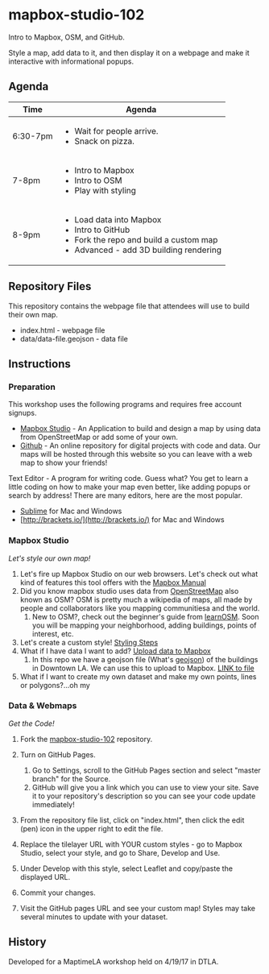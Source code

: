 # mapbox-studio-102
Intro to Mapbox, OSM, and GitHub.

Style a map, add data to it, and then display it on a webpage and make it interactive with informational popups.

## Agenda

Time | Agenda |
------ | ----- |
6:30-7pm | <ul><li>Wait for people arrive.</li><li>Snack on pizza.</li></ul> |
7-8pm | <ul><li>Intro to Mapbox</li><li>Intro to OSM</li><li>Play with styling</li></ul> |
8-9pm | <ul><li>Load data into Mapbox</li><li>Intro to GitHub</li><li>Fork the repo and build a custom map</li><li>Advanced - add 3D building rendering</li></ul> |

## Repository Files
This repository contains the webpage file that attendees will use to build their own map.

* index.html - webpage file
* data/data-file.geojson - data file

## Instructions
### Preparation
This workshop uses the following programs and requires free account signups.
 * [Mapbox Studio](https://www.mapbox.com/studio/) - An Application to build and design a map by using data from OpenStreetMap or add some of your own.
 * [Github](https://github.com/) - An online repository for digital projects with code and data. Our maps will be hosted through this website so you can leave with a web map to show your friends!

Text Editor - A program for writing code. Guess what? You get to learn a little coding on how to make your map even better, like adding popups or search by address! There are many editors, here are the most popular.
  * [Sublime](https://www.sublimetext.com/) for Mac and Windows
  * [http://brackets.io/](http://brackets.io/) for Mac and Windows

### Mapbox Studio
*Let's style our own map!*
1. Let's fire up Mapbox Studio on our web browsers. Let's check out what kind of features this tool offers with the [Mapbox Manual](https://www.mapbox.com/help/studio-manual/)
2. Did you know mapbox studio uses data from [OpenStreetMap](http://www.openstreetmap.org/) also known as OSM? OSM is pretty much a wikipedia of maps, all made by people and collaborators like you mapping communitiesa and the world.
   1. New to OSM?, check out the beginner's guide from [learnOSM](http://learnosm.org/en/). Soon you will be mapping your neighborhood, adding buildings, points of interest, etc.
3. Let's create a custom style! [Styling Steps](https://www.mapbox.com/help/create-a-custom-style/)
4. What if I have data I want to add? [Upload data to Mapbox](https://www.mapbox.com/help/uploads/)
   1. In this repo we have a geojson file (What's [geojson](http://geojson.org/)) of the buildings in Downtown LA. We can use this to upload to Mapbox. [LINK to file](https://github.com/matikin9/mapbox-studio-102/blob/master/data/downtownLA_OSM.geojson)
5. What if I want to create my own dataset and make my own points, lines or polygons?...oh my

### Data & Webmaps
*Get the Code!*
1. Fork the [mapbox-studio-102](https://github.com/matikin9/mapbox-studio-102/) repository.
2. Turn on GitHub Pages.
   1. Go to Settings, scroll to the GitHub Pages section and select "master branch" for the Source.
   2. GitHub will give you a link which you can use to view your site.  Save it to your repository's description so you can see your code update immediately!
3. From the repository file list, click on "index.html", then click the edit (pen) icon in the upper right to edit the file.

4. Replace the tilelayer URL with YOUR custom styles - go to Mapbox Studio, select your style, and go to Share, Develop and Use.
5. Under Develop with this style, select Leaflet and copy/paste the displayed URL.
6. Commit your changes.
7. Visit the GitHub pages URL and see your custom map!  Styles may take several minutes to update with your dataset.

## History
Developed for a MaptimeLA workshop held on 4/19/17 in DTLA.
